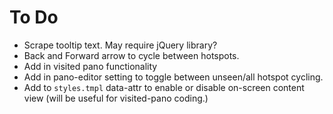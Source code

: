 # To Do
- Scrape tooltip text. May require jQuery library?
- Back and Forward arrow to cycle between hotspots.
- Add in visited pano functionality
- Add in pano-editor setting to toggle between unseen/all hotspot cycling.
- Add to `styles.tmpl` data-attr to enable or disable on-screen content view (will be useful for visited-pano coding.)

